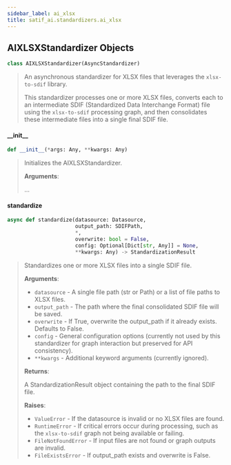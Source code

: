 ```yaml
---
sidebar_label: ai_xlsx
title: satif_ai.standardizers.ai_xlsx
---
```


## AIXLSXStandardizer Objects

```python
class AIXLSXStandardizer(AsyncStandardizer)
```

> An asynchronous standardizer for XLSX files that leverages the `xlsx-to-sdif` library.
>
> This standardizer processes one or more XLSX files, converts each to an
> intermediate SDIF (Standardized Data Interchange Format) file using the
> `xlsx-to-sdif` processing graph, and then consolidates these intermediate
> files into a single final SDIF file.

#### \_\_init\_\_

```python
def __init__(*args: Any, **kwargs: Any)
```

> Initializes the AIXLSXStandardizer.
>
> **Arguments**:
>
>   ...

#### standardize

```python
async def standardize(datasource: Datasource,
                      output_path: SDIFPath,
                      *,
                      overwrite: bool = False,
                      config: Optional[Dict[str, Any]] = None,
                      **kwargs: Any) -> StandardizationResult
```

> Standardizes one or more XLSX files into a single SDIF file.
>
> **Arguments**:
>
> - `datasource` - A single file path (str or Path) or a list of file paths
>   to XLSX files.
> - `output_path` - The path where the final consolidated SDIF file will be saved.
> - `overwrite` - If True, overwrite the output_path if it already exists.
>   Defaults to False.
> - `config` - General configuration options (currently not used by this standardizer
>   for graph interaction but preserved for API consistency).
> - `**kwargs` - Additional keyword arguments (currently ignored).
>
>
> **Returns**:
>
>   A StandardizationResult object containing the path to the final SDIF file.
>
>
> **Raises**:
>
> - `ValueError` - If the datasource is invalid or no XLSX files are found.
> - `RuntimeError` - If critical errors occur during processing, such as the
>   `xlsx-to-sdif` graph not being available or failing.
> - `FileNotFoundError` - If input files are not found or graph outputs are invalid.
> - `FileExistsError` - If output_path exists and overwrite is False.
